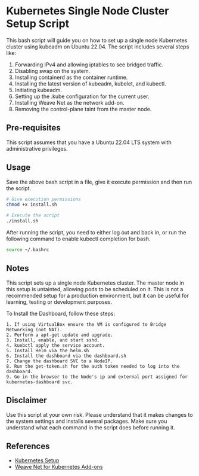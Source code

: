 # Kubernetes Single Node Cluster Setup Script

This bash script will guide you on how to set up a single node Kubernetes cluster using kubeadm on Ubuntu 22.04. The script includes several steps like:

1. Forwarding IPv4 and allowing iptables to see bridged traffic.
2. Disabling swap on the system.
3. Installing containerd as the container runtime.
4. Installing the latest version of kubeadm, kubelet, and kubectl.
5. Initiating kubeadm.
6. Setting up the .kube configuration for the current user.
7. Installing Weave Net as the network add-on.
8. Removing the control-plane taint from the master node.

## Pre-requisites

This script assumes that you have a Ubuntu 22.04 LTS system with administrative privileges. 

## Usage

Save the above bash script in a file, give it execute permission and then run the script.

```bash
# Give execution permissions
chmod +x install.sh

# Execute the script
./install.sh
```

After running the script, you need to either log out and back in, or run the following command to enable kubectl completion for bash.

```bash
source ~/.bashrc
```

## Notes

This script sets up a single node Kubernetes cluster. The master node in this setup is untainted, allowing pods to be scheduled on it. This is not a recommended setup for a production environment, but it can be useful for learning, testing or development purposes.

To Install the Dashboard, follow these steps:

```text
1. If using VirtualBox ensure the VM is configured to Bridge Networking (not NAT).
2. Perform a apt-get update and upgrade.
3. Install, enable, and start sshd.
4. kuebctl apply the service account.
5. Install Helm via the helm.sh
6. Install the dashboard via the dashboard.sh
7. Change the dashboard SVC to a NodeIP.
8. Run the get-token.sh for the auth token needed to log into the dashboard.
9. Go in the browser to the Node's ip and external port assigned for kubernetes-dashboard svc.
```

## Disclaimer

Use this script at your own risk. Please understand that it makes changes to the system settings and installs several packages. Make sure you understand what each command in the script does before running it.

## References

- [Kubernetes Setup](https://kubernetes.io/docs/setup/)
- [Weave Net for Kubernetes Add-ons](https://www.weave.works/docs/net/latest/kubernetes/kube-addon/)
